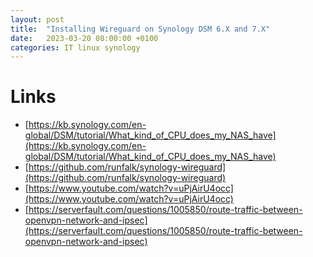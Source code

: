 ```yaml
---
layout: post
title:  "Installing Wireguard on Synology DSM 6.X and 7.X"
date:   2023-03-20 08:00:00 +0100
categories: IT linux synology  
---
```


# Links
- [https://kb.synology.com/en-global/DSM/tutorial/What_kind_of_CPU_does_my_NAS_have](https://kb.synology.com/en-global/DSM/tutorial/What_kind_of_CPU_does_my_NAS_have)
- [https://github.com/runfalk/synology-wireguard](https://github.com/runfalk/synology-wireguard)
- [https://www.youtube.com/watch?v=uPjAirU4occ](https://www.youtube.com/watch?v=uPjAirU4occ)
- [https://serverfault.com/questions/1005850/route-traffic-between-openvpn-network-and-ipsec](https://serverfault.com/questions/1005850/route-traffic-between-openvpn-network-and-ipsec)